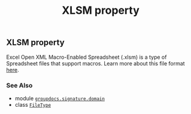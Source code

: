﻿---
title: XLSM property
second_title: GroupDocs.Signature for Python via .NET API References
description: 
type: docs
url: /python-net/groupdocs.signature.domain/filetype/xlsm/
is_root: false
weight: 640
---

## XLSM property


Excel Open XML Macro-Enabled Spreadsheet (.xlsm) is a type of Spreadsheet files that support macros.
Learn more about this file format [here](https://wiki.fileformat.com/spreadsheet/xlsm).

### See Also
* module [`groupdocs.signature.domain`](../../)
* class [`FileType`](/signature/python-net/groupdocs.signature.domain/filetype)
